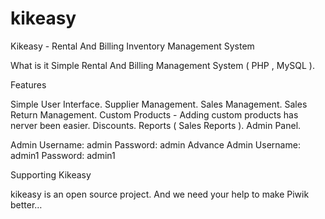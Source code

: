# kikeasy
Kikeasy - Rental And Billing Inventory Management System

What is it
Simple  Rental And Billing Management System ( PHP , MySQL ).

Features

Simple User Interface.
Supplier Management.
Sales Management.
Sales Return Management.
Custom Products - Adding custom products has nerver been easier.
Discounts.
Reports ( Sales Reports ).
Admin Panel.

Admin 
Username: admin
Password: admin
Advance Admin
Username: admin1
Password: admin1

Supporting Kikeasy

kikeasy is an open source project.  And we need your help to make Piwik better… 
